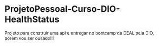 # ProjetoPessoal-Curso-DIO-HealthStatus
Projeto para construir uma api e entregar no bootcamp da DEAL pela DIO, porém vou ser ousado!!!
